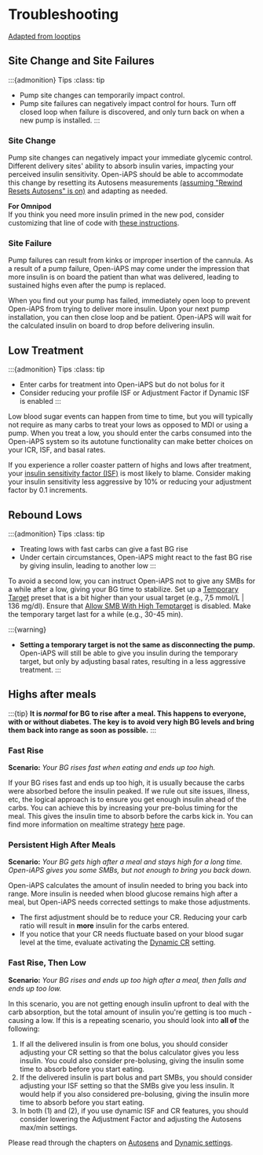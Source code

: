 # Troubleshooting
[Adapted from looptips](https://loopkit.github.io/looptips/how-to/think-like-loop/)

## Site Change and Site Failures

:::{admonition} Tips
:class: tip
  - Pump site changes can temporarily impact control. 
  - Pump site failures can negatively impact control for hours. Turn off closed loop when failure is discovered, and only turn back on when a new pump is installed.
:::

### Site Change

Pump site changes can negatively impact your immediate glycemic control. Different delivery sites' ability to absorb insulin varies, impacting your perceived insulin sensitivity. Open-iAPS should be able to accommodate this change by resetting its Autosens measurements [(assuming "Rewind Resets Autosens" is on)](../settings/configuration/preferences/othersettings.md) and adapting as needed.

**For Omnipod**\
If you think you need more insulin primed in the new pod, consider customizing that line of code with [these instructions](./customize.md#omnipod-add-extra-insulin-on-insertion).

### Site Failure

Pump failures can result from kinks or improper insertion of the cannula. As a result of a pump failure, Open-iAPS may come under the impression that more insulin is on board the patient than what was delivered, leading to sustained highs even after the pump is replaced. 

When you find out your pump has failed, immediately open loop to prevent Open-iAPS from trying to deliver more insulin. Upon your next pump installation, you can then close loop and be patient. Open-iAPS will wait for the calculated insulin on board to drop before delivering insulin.

## Low Treatment

:::{admonition} Tips
:class: tip
  - Enter carbs for treatment into Open-iAPS but do not bolus for it
  - Consider reducing your profile ISF or Adjustment Factor if Dynamic ISF is enabled
:::

Low blood sugar events can happen from time to time, but you will typically not require as many carbs to treat your lows as opposed to MDI or using a pump. When you treat a low, you should enter the carbs consumed into the Open-iAPS system so its autotune functionality can make better choices on your ICR, ISF, and basal rates.

If you experience a roller coaster pattern of highs and lows after treatment, your [insulin sensitivity factor (ISF)](../settings/configuration/insulinsensitivities.md) is most likely to blame. Consider making your insulin sensitivity less aggressive by 10% or reducing your adjustment factor by 0.1 increments. 

## Rebound Lows

:::{admonition} Tips
:class: tip
 - Treating lows with fast carbs can give a fast BG rise
 - Under certain circumstances, Open-iAPS might react to the fast BG rise by giving insulin, leading to another low
:::

To avoid a second low, you can instruct Open-iAPS not to give any SMBs for a while after a low, giving your BG time to stabilize. Set up a [Temporary Target](./temptarget.md) preset that is a bit higher than your usual target (e.g., 7,5 mmol/L | 136 mg/dl). Ensure that [Allow SMB With High Temptarget](../settings/configuration/preferences/smbsettings.md) is disabled. Make the temporary target last for a while (e.g., 30-45 min).

:::{warning}
 - **Setting a temporary target is not the same as disconnecting the pump.** Open-iAPS will still be able to give you insulin during the temporary target, but only by adjusting basal rates, resulting in a less aggressive treatment.
:::

## Highs after meals

:::{tip}
**It is _normal_ for BG to rise after a meal. This happens to everyone, with or without diabetes. The key is to avoid very high BG levels and bring them back into range as soon as possible.**
:::

### Fast Rise

**Scenario:** _Your BG rises fast when eating and ends up too high._

If your BG rises fast and ends up too high, it is usually because the carbs were absorbed before the insulin peaked. If we rule out site issues, illness, etc, the logical approach is to ensure you get enough insulin ahead of the carbs. You can achieve this by increasing your pre-bolus timing for the meal. This gives the insulin time to absorb before the carbs kick in. You can find more information on mealtime strategy [here](../Configuration/transition-qa.md#what-s-all-that-talk-about-changing-the-way-i-think) page.

### Persistent High After Meals

**Scenario:** _Your BG gets high after a meal and stays high for a long time. Open-iAPS gives you some SMBs, but not enough to bring you back down._

Open-iAPS calculates the amount of insulin needed to bring you back into range. More insulin is needed when blood glucose remains high after a meal, but Open-iAPS needs corrected settings to make those adjustments. 

- The first adjustment should be to reduce your CR. Reducing your carb ratio will result in **more** insulin for the carbs entered.
- If you notice that your CR needs fluctuate based on your blood sugar level at the time, evaluate activating the [Dynamic CR](https://github.com/nightscout/Open-iAPS-docs/blob/Operate-Folder-Updates/docs/EN/settings/configuration/preferences/dynamicsettings.md#enable-dynamic-cr) setting. 

### Fast Rise, Then Low

**Scenario:** _Your BG rises and ends up too high after a meal, then falls and ends up too low._

In this scenario, you are not getting enough insulin upfront to deal with the carb absorption, but the total amount of insulin you're getting is too much - causing a low. If this is a repeating scenario, you should look into <b>all of</b> the following:

1. If all the delivered insulin is from one bolus, you should consider adjusting your CR setting so that the bolus calculator gives you less insulin. You could also consider pre-bolusing, giving the insulin some time to absorb before you start eating.
2. If the delivered insulin is part bolus and part SMBs, you should consider adjusting your ISF setting so that the SMBs give you less insulin. It would help if you also considered pre-bolusing, giving the insulin more time to absorb before you start eating.
3. In both (1) and (2), if you use dynamic ISF and CR features, you should consider lowering the Adjustment Factor and adjusting the Autosens max/min settings.

Please read through the chapters on [Autosens](../settings/configuration/concepts/autosens-dynamic.md) and [Dynamic settings](../settings/configuration/preferences/dynamicsettings.md).
